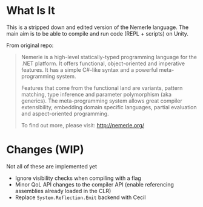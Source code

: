 # What Is It

This is a stripped down and edited version of the Nemerle language. 
The main aim is to be able to compile and run code (REPL + scripts) on Unity.

From original repo:

> Nemerle is a high-level statically-typed programming language for the .NET platform. It offers functional, object-oriented and imperative features. It has a simple C#-like syntax and a powerful meta-programming system.
> 
> Features that come from the functional land are variants, pattern matching, type inference and parameter polymorphism (aka generics). The meta-programming system allows great compiler extensibility, embedding domain specific languages, partial evaluation and aspect-oriented programming.
>
> To find out more, please visit: http://nemerle.org/

# Changes (WIP)

Not all of these are implemented yet

* Ignore visibility checks when compiling with a flag
* Minor QoL API changes to the compiler API (enable referencing assemblies already loaded in the CLR)
* Replace `System.Reflection.Emit` backend with Cecil
